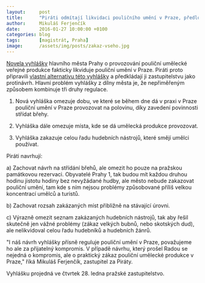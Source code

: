 ```yaml
---
layout:     post
title:      "Piráti odmítají likvidaci pouličního umění v Praze, předloženou zastupitelstvu"
author:     Mikuláš Ferjenčík
date:       2016-01-27 10:00:00 +0100
categories: blog
tags:       [magistrát, Praha]
image:      /assets/img/posts/zakaz-vseho.jpg
---
```


[Novela vyhlášky](https://github.com/pirati-cz/KlubPraha/blob/master/materialy/busking/Navrh_vyhlasky_predlozeny_radou.pdf) hlavního města Prahy o provozování pouliční umělecké veřejné produkce fakticky likviduje pouliční umění v Praze. Piráti proto připravili [vlastní alternativu této vyhlášky](https://github.com/pirati-cz/KlubPraha/blob/master/materialy/busking/Vyhlaska_busking_pirati.pdf) a předkládají ji zastupitelstvu jako protinávrh. Hlavní problém vyhlášky z dílny města je, že nepřiměřeným způsobem kombinuje tři druhy regulace.

1. Nová vyhláška omezuje dobu, ve které se během dne dá v praxi v Praze pouliční umění v Praze provozovat na polovinu, díky zavedení povinnosti střídat břehy.

2. Vyhláška dále omezuje místa, kde se dá umělecká produkce provozovat.

3. Vyhláška zakazuje celou řadu hudebních nástrojů, které smějí umělci používat.

Piráti navrhují:

a) Zachovat návrh na střídání břehů, ale omezit ho pouze na pražskou památkovou rezervaci. Obyvatelé Prahy 1, tak budou mít každou druhou hodinu jistotu hodiny bez nevyžádané hudby, ale město nebude zakazovat pouliční umění, tam kde s ním nejsou problémy způsobované příliš velkou koncentrací umělců a turistů.

b) Zachovat rozsah zakázaných míst přibližně na stávající úrovni.

c) Výrazně omezit seznam zakázaných hudebních nástrojů, tak aby řešil skutečně jen vážné problémy (zákaz velkých bubnů, nebo skotských dud), ale nelikvidoval celou řadu hudebníků a hudebních žánrů.

"I náš návrh vyhlášky přísně reguluje pouliční umění v Praze, považujeme ho ale za přijatelný kompromis. V případě návrhu, který prošel Radou se nejedná o kompromis, ale o praktický zákaz pouliční umělecké produkce v Praze," říká Mikuláš Ferjenčík, zastupitel za Piráty.

Vyhlášku projedná ve čtvrtek 28. ledna pražské zastupitelstvo.
